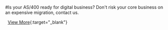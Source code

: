 #Is your AS/400 ready for digital business?
Don't risk your core business on an expensive migration, contact us.

&nbsp;
[View More](http://api400.com){:target="_blank"}